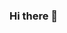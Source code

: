 ### Hi there 👋

<!--![naruto](https://user-images.githubusercontent.com/10377511/167935965-1f184663-8b6c-4447-a22f-d82fbfe80d1b.gif)

**leoramos182/leoramos182** is a ✨ _special_ ✨ repository because its `README.md` (this file) appears on your GitHub profile.

Here are some ideas to get you started:

- 🔭 I’m currently working on ...
- 🌱 I’m currently learning ...
- 👯 I’m looking to collaborate on ...
- 🤔 I’m looking for help with ...
- 💬 Ask me about ...
- 📫 How to reach me: ...
- 😄 Pronouns: ...
- ⚡ Fun fact: ...
-->
